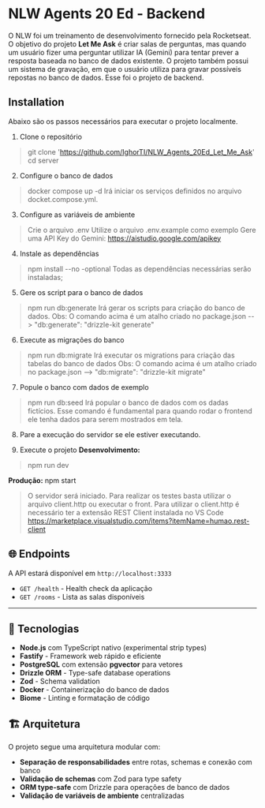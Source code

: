 # NLW Agents 20 Ed - Backend

O NLW foi um treinamento de desenvolvimento fornecido pela Rocketseat. O objetivo do projeto **Let Me Ask** é criar salas de perguntas, mas quando um usuário fizer uma perguntar utilizar IA (Gemini) para tentar prever a resposta baseada no banco de dados existente. O projeto também possui um sistema de gravação, em que o usuário utiliza para gravar possíveis repostas no banco de dados. Esse foi o projeto de backend.

## Installation

Abaixo são os passos necessários para executar o projeto localmente. 

1)  Clone o repositório

> git clone 'https://github.com/IghorTI/NLW_Agents_20Ed_Let_Me_Ask'
> cd server

2) Configure o banco de dados

> docker compose up -d
> Irá iniciar os serviços definidos no arquivo docket.compose.yml. 

3) Configure as variáveis de ambiente

> Crie o arquivo .env
> Utilize o arquivo .env.example como exemplo 
> Gere uma API Key do Gemini: https://aistudio.google.com/apikey

4) Instale as dependências
> npm install --no -optional
> Todas as dependências necessárias serão instaladas; 


5) Gere os script para o banco de dados

> npm run db:generate
> Irá gerar os scripts para criação do banco de dados.
> Obs: O comando acima é um atalho criado no package.json --> "db:generate": "drizzle-kit generate"

6) Execute as migrações do banco

> npm run db:migrate
> Irá executar os migrations para criação das tabelas do banco de dados
Obs: O comando acima é um atalho criado no package.json --> "db:migrate": "drizzle-kit migrate"

7) Popule o banco com dados de exemplo
> npm run db:seed
> Irá popular o banco de dados com os dadas fictícios. Esse comando é fundamental para quando rodar o frontend ele tenha dados para serem mostrados em tela. 

8) Pare a execução do servidor se ele estiver executando.

9) Execute o projeto
**Desenvolvimento:**
> npm run dev

**Produção:**
npm start

> O servidor será iniciado. Para realizar os testes basta utilizar o arquivo client.http ou executar o front.
> Para utilizar o client.http é necessário ter a extensão REST Client instalada no VS Code
> https://marketplace.visualstudio.com/items?itemName=humao.rest-client


## 🌐 Endpoints

A API estará disponível em `http://localhost:3333`

- `GET /health` - Health check da aplicação
- `GET /rooms` - Lista as salas disponíveis

___ 

 ## 🚀 Tecnologias

- **Node.js** com TypeScript nativo (experimental strip types)
- **Fastify** - Framework web rápido e eficiente
- **PostgreSQL** com extensão **pgvector** para vetores
- **Drizzle ORM** - Type-safe database operations
- **Zod** - Schema validation
- **Docker** - Containerização do banco de dados
- **Biome** - Linting e formatação de código

## 🏗️ Arquitetura

O projeto segue uma arquitetura modular com:

- **Separação de responsabilidades** entre rotas, schemas e conexão com banco
- **Validação de schemas** com Zod para type safety
- **ORM type-safe** com Drizzle para operações de banco de dados
- **Validação de variáveis de ambiente** centralizadas